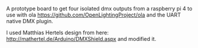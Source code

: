 A prototype board to get four isolated dmx outputs from a raspberry pi 4
to use with ola https://github.com/OpenLightingProject/ola and the UART native DMX plugin.

I used Matthias Hertels design from here: http://mathertel.de/Arduino/DMXShield.aspx and modified it.

